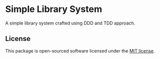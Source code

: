 # Simple Library System

A simple library system crafted using DDD and TDD approach.

## License

This package is open-sourced software licensed under the [MIT license](https://opensource.org/licenses/MIT).

